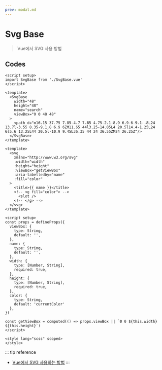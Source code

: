 ```yaml
---
prev: modal.md
---
```


# Svg Base

> Vue에서 SVG 사용 방법

## Codes

<CodeGroup>
  <CodeGroupItem title="App.vue">

``` vue
<script setup>
import SvgBase from './SvgBase.vue'
</script>

<template>
  <SvgBase
    width="48"
    height="48"
    name="search"
    viewBox="0 0 48 48"
  >
    <path d="m16.15 37.75 7.85-4.7 7.85 4.75-2.1-8.9 6.9-6-9.1-.8L24 13.7l-3.55 8.35-9.1.8 6.9 6ZM11.65 44l3.25-14.05L4 20.5l14.4-1.25L24 6l5.6 13.25L44 20.5l-10.9 9.45L36.35 44 24 36.55ZM24 26.25Z"/>
  </SvgBase>
</template>
```

  </CodeGroupItem>
  <CodeGroupItem title="SvgBase.vue">

``` vue
<template>
  <svg
    xmlns="http://www.w3.org/svg"
    :width="width"
    :height="height"
    :viewBox="getViewBox"
    :aria-labelledby="name"
    :fill="color"
  >
    <title>{{ name }}</title>
    <!-- <g fill="color"> -->
      <slot />
    <!-- </g> -->
  </svg>
</template>

<script setup>
const props = defineProps({
  viewBox: {
    type: String,
    default: '',
  },
  name: {
    type: String,
    default: '',
  },
  width: {
    type: [Number, String],
    required: true,
  },
  height: {
    type: [Number, String],
    required: true,
  },
  color: {
    type: String,
    default: 'currentColor'
  },
})

const getViewBox = computed(() => props.viewBox || `0 0 ${this.width} ${this.height}`)
</script>

<style lang="scss" scoped>
</style>
```

  </CodeGroupItem>
</CodeGroup>

::: tip reference
- [Vue에서 SVG 사용하는 방법](https://hasudoki.tistory.com/entry/Vuejs-Vue%EC%97%90%EC%84%9C-SVG-%EC%82%AC%EC%9A%A9%ED%95%98%EB%8A%94-%EB%B0%A9%EB%B2%95How-to-use-svg-in-vue-app)
:::